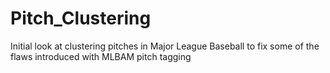 # Pitch_Clustering
Initial look at clustering pitches in Major League Baseball to fix some of the flaws introduced with MLBAM pitch tagging
